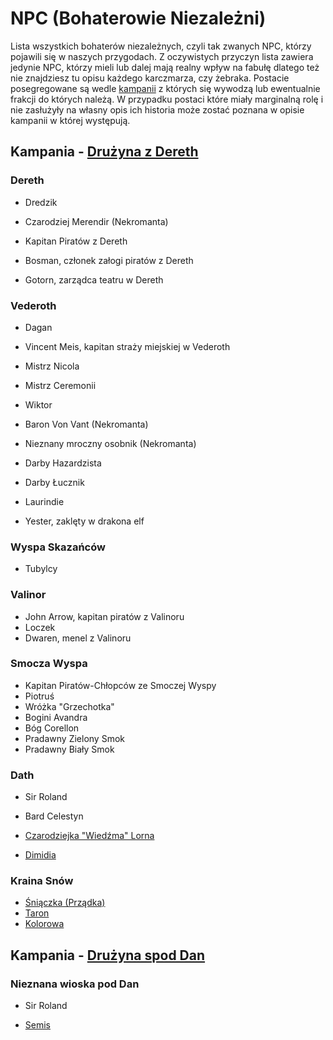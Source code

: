 # NPC (Bohaterowie Niezależni)

Lista wszystkich bohaterów niezależnych, czyli tak zwanych NPC, którzy pojawili się w naszych przygodach. Z oczywistych przyczyn lista zawiera jedynie NPC, którzy mieli lub dalej mają realny wpływ na fabułę dlatego też nie znajdziesz tu opisu każdego karczmarza, czy żebraka. Postacie posegregowane są wedle [kampanii](Kampanie.html) z których się wywodzą lub ewentualnie frakcji do których należą. W przypadku postaci które miały marginalną rolę i nie zasłużyły na własny opis ich historia może zostać poznana w opisie kampanii w której występują.

## Kampania -  [Drużyna z Dereth](Drużyna_z_Dereth.html)

### Dereth

- Dredzik

- Czarodziej Merendir (Nekromanta)

- Kapitan Piratów z Dereth

- Bosman, członek załogi piratów z Dereth

- Gotorn, zarządca teatru w Dereth

### Vederoth

- Dagan

- Vincent Meis, kapitan straży miejskiej w Vederoth

- Mistrz Nicola

- Mistrz Ceremonii

- Wiktor

- Baron Von Vant (Nekromanta)

- Nieznany mroczny osobnik (Nekromanta)

- Darby Hazardzista

- Darby Łucznik

- Laurindie

- Yester, zaklęty w drakona elf

### Wyspa Skazańców

- Tubylcy

### Valinor

- John Arrow, kapitan piratów z Valinoru
- Loczek
- Dwaren, menel z Valinoru

### Smocza Wyspa

- Kapitan Piratów-Chłopców ze Smoczej Wyspy
- Piotruś
- Wróżka "Grzechotka"
- Bogini Avandra
- Bóg Corellon
- Pradawny Zielony Smok
- Pradawny Biały Smok

### Dath

- Sir Roland

- Bard Celestyn

- [Czarodziejka "Wiedźma" Lorna](Lorna.html)

- [Dimidia](Dimidia.html)

### Kraina Snów

- [Śniączka (Prządka)](Śniączka.html)
- [Taron](Taron.html)
- [Kolorowa](Kolorowa.html)

## Kampania - [Drużyna spod Dan](Drużyna_spod_Dan.html)

### Nieznana wioska pod Dan

- Sir Roland

- [Semis](Semis.html)
